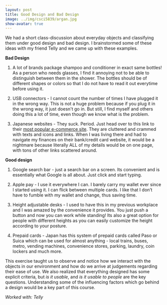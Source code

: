 ```yaml
---
layout: post
title: Good Design and Bad Design
image: ../img/csci5839/argan.jpg
show-avatar: true
---
```


We had a short class-discussion about everyday objects and classifying them under good design and bad design. I brainstormed some of these ideas with my friend Telly and we came up with these examples.

**Bad Design**

1. A lot of brands package shampoo and conditioner in exact same bottles! As a person who needs glasses, I find it annoying not to be able to distinguish between them in the shower. The bottles should be of different shapes or colors so that I do not have to read it out everytime before using it.

2. USB connectors - I cannot count the number of times I have plugged it in the wrong way. This is not a huge problem because if you plug it in the wrong way, it just doesn't go in. But still, I find myself and others doing this a lot of time, even though we know what is the problem.

3. Japanese websites - They suck. Period. Just head over to this link to their [most popular e-commerce site](https://www.rakuten.co.jp/). They are cluttered and crammed with texts and icons and links. When I was living there and had to navigate my finances on their bank/credit card website, it would be a nightmare because literally ALL of my details would be on one page, with tons of other links scattered around.

**Good design**

1. Google search bar - just a search bar on a screen. Its convenient and is essentially what Google is all about. Just click and start typing.

2. Apple pay - I use it everywhere I can. I barely carry my wallet ever since I started using it. I can flick between multiple cards. I like that I don’t have to fumble with my wallet and change, thus saving time.

3. Height adjustable desks - I used to have this in my previous workplace and I was amazed by the convenience it provides. You just push a button and now you can work while standing! Its also a great option for people with different heights as you can easily customize the height according to your posture.

4. Prepaid cards - Japan has this system of prepaid cards called Paso or Suica which can be used for almost anything - local trains, buses, metro, vending machines, convenience stores, parking, laundry, coin lockers and much more.

This exercise taught us to observe and notice how we interact with the objects in our environment and how do we arrive at judgements regarding their ease of use. We also realized that everything designed has some explicit criteria, but _is it usable_, and _is it usable to people_ are the key questions. Understanding some of the influencing factors which go behind a design would be a key part of this course.

_Worked with: Telly_
